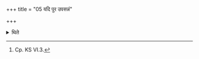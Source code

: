 +++
title = "05 यदि पुर उपसन्नं"

+++

<details><summary>थिते</summary>

5. If (the Agnihotra milk) kept in front, spills, one should offer the same (milk) of whatever quantity it is, or one may get another (cow) milked.[^1]  


[^1]: Cp. KS VI.3.
</details>
